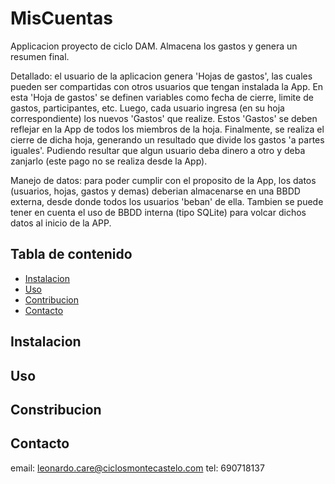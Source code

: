# MisCuentas
 Applicacion proyecto de ciclo DAM. 
 Almacena los gastos y genera un resumen final.
 
 Detallado: el usuario de la aplicacion genera 'Hojas de gastos', las cuales pueden ser compartidas con otros usuarios que tengan instalada la App. 
 En esta 'Hoja de gastos' se definen variables como fecha de cierre, limite de gastos, participantes, etc.
 Luego, cada usuario ingresa (en su hoja correspondiente) los nuevos 'Gastos' que realize. 
 Estos 'Gastos' se deben reflejar en la App de todos los miembros de la hoja.
 Finalmente, se realiza el cierre de dicha hoja, generando un resultado que divide los gastos 'a partes iguales'. Pudiendo resultar que algun usuario deba dinero a otro y deba zanjarlo (este pago no se realiza desde la App).

 Manejo de datos: para poder cumplir con el proposito de la App, los datos (usuarios, hojas, gastos y demas) deberian almacenarse en una BBDD externa, desde donde todos los usuarios 'beban' de ella. Tambien se puede tener en cuenta el uso de BBDD interna (tipo SQLite) para volcar dichos datos al inicio de la APP.

## Tabla de contenido
- [Instalacion](#instalacion)
- [Uso](#uso)
- [Contribucion](#contribucion)
- [Contacto](#contacto)

## Instalacion


## Uso


## Constribucion


## Contacto
email: leonardo.care@ciclosmontecastelo.com
tel: 690718137
